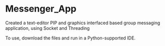 # Messenger_App
Created a text-editor PIP and graphics interfaced based group messaging application, using Socket and Threading

To use, download the files and run in a Python-supported IDE.

